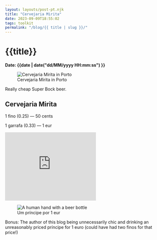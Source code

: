 ```yaml
---
layout: layouts/post-pt.njk
title: "Cervejaria Mirita"
date: 2023-09-09T18:55:02
tags: toolkit
permalink: "/blog/{{ title | slug }}/"
---
```


# {{title}}
**Date: {{date | date("dd/MM/yyyy HH:mm:ss") }}**

<figure>
  <img src="../../images/cervejaria0-mirita-1.webp" alt="Cervejaria Mirita in Porto">
  <figcaption>
    Cervejaria Mirita in Porto
  </figcaption>
</figure>

Really cheap Super Bock beer.

## Cervejaria Mirita

1 fino (0.25) — 50 cents

1 garrafa (0.33) — 1 eur

<iframe src="https://www.google.com/maps/embed?pb=!1m18!1m12!1m3!1d3082.511337920187!2d-8.6145233!3d41.1503501!2m3!1f0!2f0!3f0!3m2!1i1024!2i768!4f13.1!3m3!1m2!1s0xd2464fd14ff8583%3A0x4038c2ba3dccfdab!2sCervejaria%20Mirita!5e1!3m2!1spt-PT!2spt!4v1752608842178!5m2!1spt-PT!2spt" width="300" height="225" style="border:0;" allowfullscreen="" loading="lazy" referrerpolicy="no-referrer-when-downgrade"></iframe>

<figure>
  <img src="../../images/cervejaria0-mirita.webp" alt="A human hand with a beer bottle">
  <figcaption>
    Um príncipe por 1 eur
  </figcaption>
</figure>

Bonus: The author of this blog being unnecessarily chic and drinking an unreasonably priced príncipe for 1 euro (could have had two finos for that price!)
